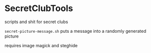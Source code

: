 # SecretClubTools
scripts and shit for secret clubs

`secret-picture-message.sh`
puts a message into a randomly generated picture

requires image magick and steghide
